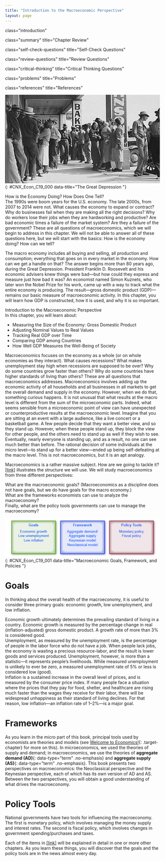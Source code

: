 ```yaml
---
title: "Introduction to the Macroeconomic Perspective"
layout: page
---
```



<cnx-pi data-type="cnx.flag.introduction"> class="introduction" </cnx-pi>

<cnx-pi data-type="cnx.eoc">class="summary" title="Chapter Review"</cnx-pi>

<cnx-pi data-type="cnx.eoc">class="self-check-questions" title="Self-Check Questions"</cnx-pi>

<cnx-pi data-type="cnx.eoc">class="review-questions" title="Review Questions"</cnx-pi>

<cnx-pi data-type="cnx.eoc">class="critical-thinking" title="Critical Thinking Questions"</cnx-pi>

<cnx-pi data-type="cnx.eoc">class="problems" title="Problems"</cnx-pi>

<cnx-pi data-type="cnx.eoc">class="references" title="References"</cnx-pi>

 ![The photograph shows people lined up outside a bank during the Great Depression awaiting their relief checks.](../resources/CNX_Econ_C19_000.jpg "At times, such as when many people are in need of government assistance, it is easy to tell how the economy is doing. This photograph shows people lined up during the Great Depression, waiting for relief checks. At other times, when some are doing well and others are not, it is more difficult to ascertain how the economy of a country is doing. (Credit: modification of work by the U.S. Library of Congress/Wikimedia Commons)"){: #CNX_Econ_C19_000 data-title="The Great Depression "}

<div data-type="note" class="note economics bringhome" markdown="1">
<div data-type="title" class="title">
How is the Economy Doing? How Does One Tell?
</div>
The 1990s were boom years for the U.S. economy. The late 2000s, from 2007 to 2014 were not. What causes the economy to expand or contract? Why do businesses fail when they are making all the right decisions? Why do workers lose their jobs when they are hardworking and productive? Are bad economic times a failure of the market system? Are they a failure of the government? These are all questions of macroeconomics, which we will begin to address in this chapter. We will not be able to answer all of these questions here, but we will start with the basics: How is the economy doing? How can we tell?

The macro economy includes all buying and selling, all production and consumption; everything that goes on in every market in the economy. How can we get a handle on that? The answer begins more than 80 years ago, during the Great Depression. President Franklin D. Roosevelt and his economic advisers knew things were bad—but how could they express and measure just how bad it was? An economist named Simon Kuznets, who later won the Nobel Prize for his work, came up with a way to track what the entire economy is producing. The result—gross domestic product (GDP)—remains our basic measure of macroeconomic activity. In this chapter, you will learn how GDP is constructed, how it is used, and why it is so important.

</div>

<div data-type="note" class="note economics chapter-objectives" markdown="1">
<div data-type="title" class="title">
Introduction to the Macroeconomic Perspective
</div>
In this chapter, you will learn about:

* Measuring the Size of the Economy: Gross Domestic Product
* Adjusting Nominal Values to Real Values
* Tracking Real GDP over Time
* Comparing GDP among Countries
* How Well GDP Measures the Well-Being of Society

</div>

Macroeconomics focuses on the economy as a whole (or on whole economies as they interact). What causes recessions? What makes unemployment stay high when recessions are supposed to be over? Why do some countries grow faster than others? Why do some countries have higher standards of living than others? These are all questions that macroeconomics addresses. Macroeconomics involves adding up the economic activity of all households and all businesses in all markets to get the overall demand and supply in the economy. However, when we do that, something curious happens. It is not unusual that what results at the macro level is different from the sum of the microeconomic parts. Indeed, what seems sensible from a microeconomic point of view can have unexpected or counterproductive results at the macroeconomic level. Imagine that you are sitting at an event with a large audience, like a live concert or a basketball game. A few people decide that they want a better view, and so they stand up. However, when these people stand up, they block the view for other people, and the others need to stand up as well if they wish to see. Eventually, nearly everyone is standing up, and as a result, no one can see much better than before. The rational decision of some individuals at the micro level—to stand up for a better view—ended up being self-defeating at the macro level. This is not macroeconomics, but it is an apt analogy.

Macroeconomics is a rather massive subject. How are we going to tackle it? [\[link\]](#CNX_Econ_C19_001) illustrates the structure we will use. We will study macroeconomics from three different perspectives: <div data-type="list" data-list-type="enumerated" data-number-style="arabic">
<div data-type="item">
What are the macroeconomic goals? (Macroeconomics as a discipline does not have goals, but we do have goals for the macro economy.)
</div>
<div data-type="item">
What are the frameworks economists can use to analyze the macroeconomy?
</div>
<div data-type="item">
Finally, what are the policy tools governments can use to manage the macroeconomy?
</div>
</div>

 ![The illustration shows three boxes. The first is goals, the second is framework, the third is policy tools. Within each box are factors pertaining to the box.](../resources/CNX_Econ_C19_001.jpg "This chart shows what macroeconomics is about. The box on the left indicates a consensus of what are the most important goals for the macro economy, the middle box lists the frameworks economists use to analyze macroeconomic changes (such as inflation or recession), and the box on the right indicates the two tools the federal government uses to influence the macro economy."){: #CNX_Econ_C19_001 data-title="Macroeconomic Goals, Framework, and Policies "}

# Goals

In thinking about the overall health of the macroeconomy, it is useful to consider three primary goals: economic growth, low unemployment, and low inflation. <div data-type="list" data-list-type="bulleted" data-bullet-style="bullet">
<div data-type="item">
Economic growth ultimately determines the prevailing standard of living in a country. Economic growth is measured by the percentage change in real (inflation-adjusted) gross domestic product. A growth rate of more than 3% is considered good.
</div>
<div data-type="item">
Unemployment, as measured by the unemployment rate, is the percentage of people in the labor force who do not have a job. When people lack jobs, the economy is wasting a precious resource-labor, and the result is lower goods and services produced. Unemployment, however, is more than a statistic—it represents people’s livelihoods. While measured unemployment is unlikely to ever be zero, a measured unemployment rate of 5% or less is considered low (good).
</div>
<div data-type="item">
Inflation is a sustained increase in the overall level of prices, and is measured by the consumer price index. If many people face a situation where the prices that they pay for food, shelter, and healthcare are rising much faster than the wages they receive for their labor, there will be widespread unhappiness as their standard of living declines. For that reason, low inflation—an inflation rate of 1–2%—is a major goal.
</div>
</div>

# Frameworks

As you learn in the micro part of this book, principal tools used by economists are theories and models (see [Welcome to Economics!](/m48590){: .target-chapter} for more on this). In microeconomics, we used the theories of supply and demand; in macroeconomics, we use the theories of **aggregate demand (AD)**{: data-type="term" .no-emphasis} and **aggregate supply (AS)**{: data-type="term" .no-emphasis}. This book presents two perspectives on macroeconomics: the Neoclassical perspective and the Keynesian perspective, each of which has its own version of AD and AS. Between the two perspectives, you will obtain a good understanding of what drives the macroeconomy.

# Policy Tools

National governments have two tools for influencing the macroeconomy. The first is monetary policy, which involves managing the money supply and interest rates. The second is fiscal policy, which involves changes in government spending/purchases and taxes.

Each of the items in [\[link\]](#CNX_Econ_C19_001) will be explained in detail in one or more other chapters. As you learn these things, you will discover that the goals and the policy tools are in the news almost every day.

